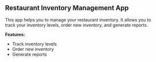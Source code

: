 ## Restaurant Inventory Management App

This app helps you to manage your restaurant inventory. It allows you to track your inventory levels, order new inventory, and generate reports.

**Features:**

* Track inventory levels
* Order new inventory
* Generate reports


